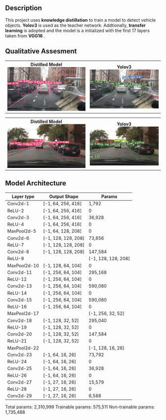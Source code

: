 
## Description

This project uses **knowledge distillation** to train a model to detect vehicle objects. **Yolov3** is used as the teacher network. Addtionally, **transfer learning** is adopted and the model is a initialized with the first 17 layers taken from **VGG16** .

## Qualitative Assesment 

<table style="width:100%">
  <tr>
    <th>Distilled Model<img src="https://github.com/mgamal96/Object-Detection/blob/master/sample%20outputs/us3.jpg?raw=true" width="400"></th>
        <th>Yolov3<img src="https://github.com/mgamal96/Object-Detection/blob/master/sample%20outputs/yolo3.jpg?raw=true" width="400"></th>
  </tr>
</table>


<table style="width:100%">
  <tr>
    <th>Distilled Model<img src="https://github.com/mgamal96/Object-Detection/blob/master/sample%20outputs/us2.jpg?raw=true" width="400"></th>
        <th>Yolov3<img src="https://github.com/mgamal96/Object-Detection/blob/master/sample%20outputs/yolo2.jpg?raw=true" width="400"></th>
  </tr>
</table>

## Model Architecture

| Layer type | Output Shape |                   Params      |
-------------| ------------------------| -----------------  |  
  | Conv2d-1     |    [-1, 64, 256, 416]  |         1,792     
  | ReLU-2       |  [-1, 64, 256, 416]  |            0     |
  | Conv2d-3     |    [-1, 64, 256, 416]  |        36,928  | 
  | ReLU-4       |  [-1, 64, 256, 416]  |             0    |
  | MaxPool2d-5  |    [-1, 64, 128, 208]  |             0  |   
  | Conv2d-6     |   [-1, 128, 128, 208]  |        73,856  |   
  | ReLU-7       | [-1, 128, 128, 208]  |             0    | 
  |Conv2d-8      |    [-1, 128, 128, 208]  |       147,584    |
  | ReLU-9     | | [-1, 128, 128, 208]  |             0    |
  | MaxPool2d-10 |    [-1, 128, 64, 104]  |             0    |
  | Conv2d-11    |    [-1, 256, 64, 104]  |       295,168    |
  | ReLU-12      |   [-1, 256, 64, 104]  |             0    |
  | Conv2d-13    |    [-1, 256, 64, 104]  |       590,080    |
  | ReLU-14      |   [-1, 256, 64, 104]  |             0      |
  | Conv2d-15    |   [-1, 256, 64, 104]  |       590,080      |
  | ReLU-16      |  [-1, 256, 64, 104]  |             0      |
  | MaxPool2d-17 |  |     [-1, 256, 32, 52]  |             0      |
  | Conv2d-18    |     [-1, 128, 32, 52]  |       295,040      |
  | ReLU-19      |   [-1, 128, 32, 52]  |             0      |
  | Conv2d-20    |     [-1, 128, 32, 52]  |       147,584
  | ReLU-21      |   [-1, 128, 32, 52]  |             0      |
  | MaxPool2d-22 |  |     [-1, 128, 16, 26]  |             0      |
  | Conv2d-23    |       [-1, 64, 16, 26]  |        73,792      |
  | ReLU-24      |   [-1, 64, 16, 26]  |             0      |
  | Conv2d-25    |     [-1, 64, 16, 26]  |        36,928      |
  | ReLU-26      |   [-1, 64, 16, 26]  |             0      |
  | Conv2d-27    |     [-1, 27, 16, 26]  |        15,579
  | ReLU-28      |   [-1, 27, 16, 26]  |             0  |
  | Conv2d-29    |      [-1, 27, 16, 26]  |         6,588|


Total params: 2,310,999
Trainable params: 575,511
Non-trainable params: 1,735,488
